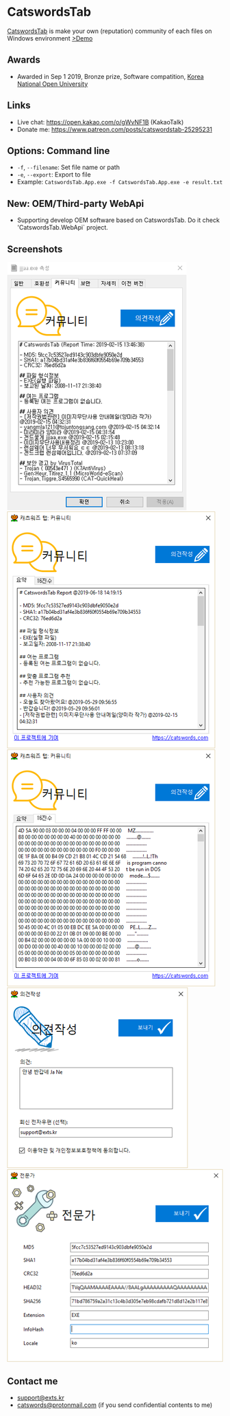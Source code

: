 # CatswordsTab
[CatswordsTab](https://catswords.re.kr/wiki/catswords-tab) is make your own (reputation) community of each files on Windows environment [>Demo](https://youtu.be/o6lE5WszRLk)

## Awards
- Awarded in Sep 1 2019, Bronze prize, Software compatition, [Korea National Open University](https://www.knou.ac.kr/)

## Links
- Live chat: https://open.kakao.com/o/gWvNF1B (KakaoTalk)
- Donate me: https://www.patreon.com/posts/catswordstab-25295231

## Options: Command line 
- `-f`, `--filename`: Set file name or path
- `-e`, `--export`: Export to file
- Example: `CatswordsTab.App.exe -f CatswordsTab.App.exe -e result.txt`

## New: OEM/Third-party WebApi
- Supporting develop OEM software based on CatswordsTab. Do it check 'CatswordsTab.WebApi` project.

## Screenshots
![in Windows Explorer](https://raw.githubusercontent.com/gnh1201/CatswordsTab/awesome/screenshots/explorer1.png)
![in Desktop 1](https://raw.githubusercontent.com/gnh1201/CatswordsTab/awesome/screenshots/desktop1.png)
![in Desktop 2](https://raw.githubusercontent.com/gnh1201/CatswordsTab/awesome/screenshots/desktop2.png)
![in Desktop 3](https://raw.githubusercontent.com/gnh1201/CatswordsTab/awesome/screenshots/desktop3.png)
![in Desktop 4](https://raw.githubusercontent.com/gnh1201/CatswordsTab/awesome/screenshots/desktop4.png)

## Contact me
- support@exts.kr
- catswords@protonmail.com (if you send confidential contents to me)
